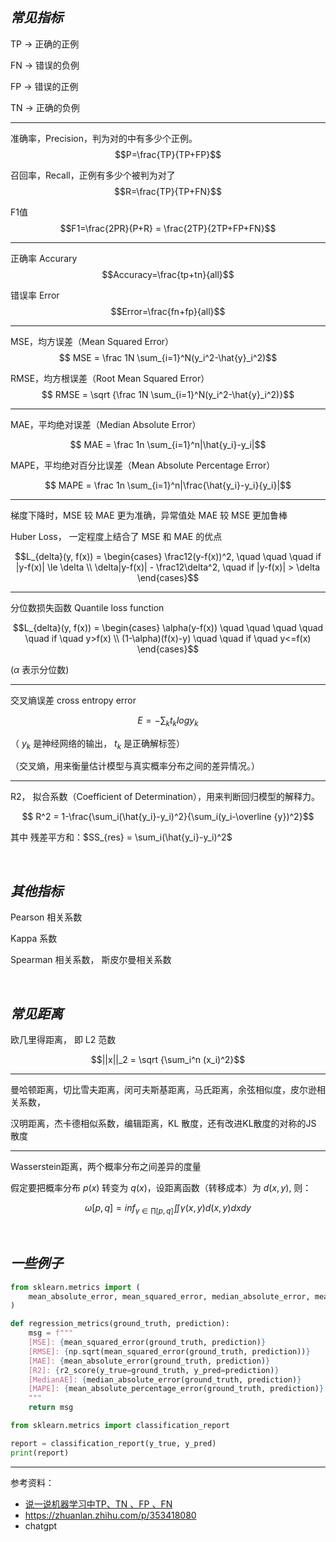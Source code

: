 
## _常见指标_

TP -> 正确的正例

FN -> 错误的负例

FP -> 错误的正例

TN -> 正确的负例


-------------------

准确率，Precision，判为对的中有多少个正例。
$$P=\frac{TP}{TP+FP}$$

召回率，Recall，正例有多少个被判为对了
$$R=\frac{TP}{TP+FN}$$

F1值
$$F1=\frac{2PR}{P+R} = \frac{2TP}{2TP+FP+FN}$$

-------------------

正确率 Accurary 
$$Accuracy=\frac{tp+tn}{all}$$

错误率 Error 
$$Error=\frac{fn+fp}{all}$$


-------------------

MSE，均方误差（Mean Squared Error）
$$ MSE =  \frac 1N \sum_{i=1}^N(y_i^2-\hat{y}_i^2)$$

RMSE，均方根误差（Root Mean Squared Error）
$$ RMSE = \sqrt {\frac 1N \sum_{i=1}^N(y_i^2-\hat{y}_i^2)}$$

--------------

MAE，平均绝对误差（Median Absolute Error）

$$ MAE = \frac 1n \sum_{i=1}^n|\hat{y_i}-y_i|$$

MAPE，平均绝对百分比误差（Mean Absolute Percentage Error）

$$ MAPE = \frac 1n \sum_{i=1}^n|\frac{\hat{y_i}-y_i}{y_i}|$$

-------------

梯度下降时，MSE 较 MAE 更为准确，异常值处 MAE 较 MSE 更加鲁棒

Huber Loss， 一定程度上结合了 MSE 和 MAE 的优点


$$L_{delta}(y, f(x)) = \begin{cases}
\frac12(y-f(x))^2, \quad \quad \quad if |y-f(x)| \le \delta \\
\delta|y-f(x)| - \frac12\delta^2, \quad if |y-f(x)| > \delta
\end{cases}$$

-------------------

分位数损失函数 Quantile loss function


$$L_{delta}(y, f(x)) = \begin{cases}
\alpha(y-f(x)) \quad \quad \quad  \quad \quad if \quad y>f(x) \\
(1-\alpha)(f(x)-y) \quad  \quad if \quad y<=f(x)
\end{cases}$$

($\alpha$ 表示分位数)

-------------------

交叉熵误差 cross entropy error

$$ E = -\sum_k t_k log y_k $$

（ $y_k$ 是神经网络的输出， $t_k$ 是正确解标签）

（交叉熵，用来衡量估计模型与真实概率分布之间的差异情况。）



-------------------


R2， 拟合系数（Coefficient of Determination），用来判断回归模型的解释力。

$$ R^2 = 1-\frac{\sum_i(\hat{y_i}-y_i)^2}{\sum_i(y_i-\overline {y})^2}$$

其中 残差平方和：$SS_{res} = \sum_i(\hat{y_i}-y_i)^2$

</br>

## _其他指标_

Pearson 相关系数

Kappa 系数

Spearman 相关系数， 斯皮尔曼相关系数



</br>

## _常见距离_


欧几里得距离， 即 L2 范数

$$||x||_2 = \sqrt {\sum_i^n (x_i)^2}$$




----------


曼哈顿距离，切比雪夫距离，闵可夫斯基距离，马氏距离，余弦相似度，皮尔逊相关系数，

汉明距离，杰卡德相似系数，编辑距离，KL 散度，还有改进KL散度的对称的JS 散度

----------

Wasserstein距离，两个概率分布之间差异的度量

假定要把概率分布 $p(x)$ 转变为 $q(x)$，设距离函数（转移成本）为 $d(x,y)$, 则：

$$\omega[p,q] = inf_{\gamma \in \prod [p, q]} \iint \gamma (x,y) d(x,y) dxdy$$






</br>

## _一些例子_

```python
from sklearn.metrics import (
    mean_absolute_error, mean_squared_error, median_absolute_error, mean_absolute_percentage_error, r2_score
)

def regression_metrics(ground_truth, prediction):
    msg = f"""
    [MSE]: {mean_squared_error(ground_truth, prediction)}
    [RMSE]: {np.sqrt(mean_squared_error(ground_truth, prediction))}
    [MAE]: {mean_absolute_error(ground_truth, prediction)}
    [R2]: {r2_score(y_true=ground_truth, y_pred=prediction)}
    [MedianAE]: {median_absolute_error(ground_truth, prediction)}
    [MAPE]: {mean_absolute_percentage_error(ground_truth, prediction)}
    """
    return msg
```

```python
from sklearn.metrics import classification_report

report = classification_report(y_true, y_pred)
print(report)
```



--------------

参考资料：
- [说一说机器学习中TP、TN 、FP 、FN](https://blog.csdn.net/qq_28834001/article/details/102922993)
- https://zhuanlan.zhihu.com/p/353418080
- chatgpt
